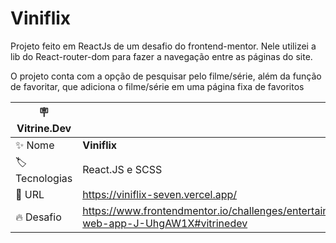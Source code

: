 # Viniflix

Projeto feito em ReactJs de um desafio do frontend-mentor.
Nele utilizei a lib do React-router-dom para fazer a navegação entre as páginas do site.

O projeto conta com a opção de pesquisar pelo filme/série, além da função de favoritar, que adiciona o filme/série em uma página fixa de favoritos

| :placard: Vitrine.Dev |     |
| -------------  | --- |
| :sparkles: Nome        | **Viniflix**
| :label: Tecnologias | React.JS e SCSS
| :rocket: URL         | https://viniflix-seven.vercel.app/
| :fire: Desafio     | https://www.frontendmentor.io/challenges/entertainment-web-app-J-UhgAW1X#vitrinedev
